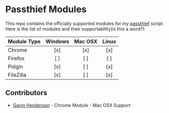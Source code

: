 # Passthief Modules
This repo contains the officially supported modules for my [passthief](https://github.com/sadboyzvone/passthief) script.<br />
Here is the list of modules and their supportability(is this a word?):

| Module Type | Windows | Mac OSX | Linux |
| ----------- |:-------:|:-------:|:-----:|
| Chrome      | [x]     | [x]     | [x]   |
| Firefox     | [ ]     | [ ]     | [ ]   |
| Pidgin      | [x]     | [ ]     | [x]   |
| FileZilla   | [x]     | [ ]     | [x]   |
## Contributors
* [Gavin Henderson](https://github.com/gavinhenderson) - Chrome Module - Mac OSX Support

